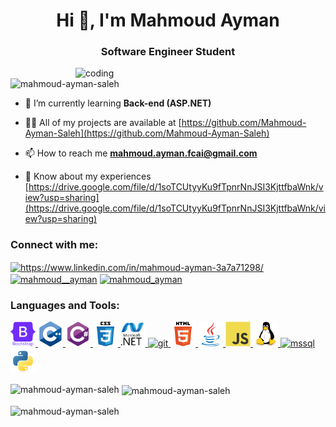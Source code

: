 <h1 align="center">Hi 👋, I'm Mahmoud Ayman</h1>
<h3 align="center">Software Engineer Student</h3>
<img align="right" alt="coding" width="400" src="https://miro.medium.com/v2/resize:fit:720/format:webp/1*K4frRTMDBMTDEMOiB4CaUw.gif">
<p align="left"> <img src="https://komarev.com/ghpvc/?username=mahmoud-ayman-saleh&label=Profile%20views&color=0e75b6&style=flat" alt="mahmoud-ayman-saleh" /> </p>

- 🌱 I’m currently learning **Back-end (ASP.NET)**

- 👨‍💻 All of my projects are available at [https://github.com/Mahmoud-Ayman-Saleh](https://github.com/Mahmoud-Ayman-Saleh)

- 📫 How to reach me **mahmoud.ayman.fcai@gmail.com**

- 📄 Know about my experiences [https://drive.google.com/file/d/1soTCUtyyKu9fTpnrNnJSI3KjttfbaWnk/view?usp=sharing](https://drive.google.com/file/d/1soTCUtyyKu9fTpnrNnJSI3KjttfbaWnk/view?usp=sharing)

<h3 align="left">Connect with me:</h3>
<p align="left">
<a href="https://linkedin.com/in/https://www.linkedin.com/in/mahmoud-ayman-3a7a71298/" target="blank"><img align="center" src="https://raw.githubusercontent.com/rahuldkjain/github-profile-readme-generator/master/src/images/icons/Social/linked-in-alt.svg" alt="https://www.linkedin.com/in/mahmoud-ayman-3a7a71298/" height="30" width="40" /></a>
<a href="https://codeforces.com/profile/mahmoud__ayman" target="blank"><img align="center" src="https://raw.githubusercontent.com/rahuldkjain/github-profile-readme-generator/master/src/images/icons/Social/codeforces.svg" alt="mahmoud__ayman" height="30" width="40" /></a>
<a href="https://www.leetcode.com/mahmoud_ayman" target="blank"><img align="center" src="https://raw.githubusercontent.com/rahuldkjain/github-profile-readme-generator/master/src/images/icons/Social/leet-code.svg" alt="mahmoud_ayman" height="30" width="40" /></a>
</p>

<h3 align="left">Languages and Tools:</h3>
<p align="left"> <a href="https://getbootstrap.com" target="_blank" rel="noreferrer"> <img src="https://raw.githubusercontent.com/devicons/devicon/master/icons/bootstrap/bootstrap-plain-wordmark.svg" alt="bootstrap" width="40" height="40"/> </a> <a href="https://www.w3schools.com/cpp/" target="_blank" rel="noreferrer"> <img src="https://raw.githubusercontent.com/devicons/devicon/master/icons/cplusplus/cplusplus-original.svg" alt="cplusplus" width="40" height="40"/> </a> <a href="https://www.w3schools.com/cs/" target="_blank" rel="noreferrer"> <img src="https://raw.githubusercontent.com/devicons/devicon/master/icons/csharp/csharp-original.svg" alt="csharp" width="40" height="40"/> </a> <a href="https://www.w3schools.com/css/" target="_blank" rel="noreferrer"> <img src="https://raw.githubusercontent.com/devicons/devicon/master/icons/css3/css3-original-wordmark.svg" alt="css3" width="40" height="40"/> </a> <a href="https://dotnet.microsoft.com/" target="_blank" rel="noreferrer"> <img src="https://raw.githubusercontent.com/devicons/devicon/master/icons/dot-net/dot-net-original-wordmark.svg" alt="dotnet" width="40" height="40"/> </a> <a href="https://git-scm.com/" target="_blank" rel="noreferrer"> <img src="https://www.vectorlogo.zone/logos/git-scm/git-scm-icon.svg" alt="git" width="40" height="40"/> </a> <a href="https://www.w3.org/html/" target="_blank" rel="noreferrer"> <img src="https://raw.githubusercontent.com/devicons/devicon/master/icons/html5/html5-original-wordmark.svg" alt="html5" width="40" height="40"/> </a> <a href="https://www.java.com" target="_blank" rel="noreferrer"> <img src="https://raw.githubusercontent.com/devicons/devicon/master/icons/java/java-original.svg" alt="java" width="40" height="40"/> </a> <a href="https://developer.mozilla.org/en-US/docs/Web/JavaScript" target="_blank" rel="noreferrer"> <img src="https://raw.githubusercontent.com/devicons/devicon/master/icons/javascript/javascript-original.svg" alt="javascript" width="40" height="40"/> </a> <a href="https://www.linux.org/" target="_blank" rel="noreferrer"> <img src="https://raw.githubusercontent.com/devicons/devicon/master/icons/linux/linux-original.svg" alt="linux" width="40" height="40"/> </a> <a href="https://www.microsoft.com/en-us/sql-server" target="_blank" rel="noreferrer"> <img src="https://www.svgrepo.com/show/303229/microsoft-sql-server-logo.svg" alt="mssql" width="40" height="40"/> </a> <a href="https://www.python.org" target="_blank" rel="noreferrer"> <img src="https://raw.githubusercontent.com/devicons/devicon/master/icons/python/python-original.svg" alt="python" width="40" height="40"/> </a> </p>

<p><img align="left" src="https://github-readme-stats.vercel.app/api/top-langs?username=mahmoud-ayman-saleh&show_icons=true&locale=en&layout=compact" alt="mahmoud-ayman-saleh" /></p>

<p>&nbsp;<img align="center" src="https://github-readme-stats.vercel.app/api?username=mahmoud-ayman-saleh&show_icons=true&locale=en" alt="mahmoud-ayman-saleh" /></p>

<p><img align="center" src="https://github-readme-streak-stats.herokuapp.com/?user=mahmoud-ayman-saleh&" alt="mahmoud-ayman-saleh" /></p>

